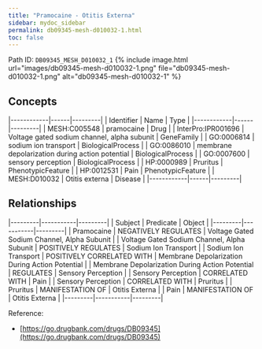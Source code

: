 ```yaml
---
title: "Pramocaine - Otitis Externa"
sidebar: mydoc_sidebar
permalink: db09345-mesh-d010032-1.html
toc: false 
---
```



Path ID: `DB09345_MESH_D010032_1`
{% include image.html url="images/db09345-mesh-d010032-1.png" file="db09345-mesh-d010032-1.png" alt="db09345-mesh-d010032-1" %}

## Concepts

|------------|------|---------|
| Identifier | Name | Type    |
|------------|------|---------|
| MESH:C005548 | pramocaine | Drug |
| InterPro:IPR001696 | Voltage gated sodium channel, alpha subunit | GeneFamily |
| GO:0006814 | sodium ion transport | BiologicalProcess |
| GO:0086010 | membrane depolarization during action potential | BiologicalProcess |
| GO:0007600 | sensory perception | BiologicalProcess |
| HP:0000989 | Pruritus | PhenotypicFeature |
| HP:0012531 | Pain | PhenotypicFeature |
| MESH:D010032 | Otitis externa | Disease |
|------------|------|---------|

## Relationships

|---------|-----------|---------|
| Subject | Predicate | Object  |
|---------|-----------|---------|
| Pramocaine | NEGATIVELY REGULATES | Voltage Gated Sodium Channel, Alpha Subunit |
| Voltage Gated Sodium Channel, Alpha Subunit | POSITIVELY REGULATES | Sodium Ion Transport |
| Sodium Ion Transport | POSITIVELY CORRELATED WITH | Membrane Depolarization During Action Potential |
| Membrane Depolarization During Action Potential | REGULATES | Sensory Perception |
| Sensory Perception | CORRELATED WITH | Pain |
| Sensory Perception | CORRELATED WITH | Pruritus |
| Pruritus | MANIFESTATION OF | Otitis Externa |
| Pain | MANIFESTATION OF | Otitis Externa |
|---------|-----------|---------|

Reference: 
  - [https://go.drugbank.com/drugs/DB09345](https://go.drugbank.com/drugs/DB09345)
